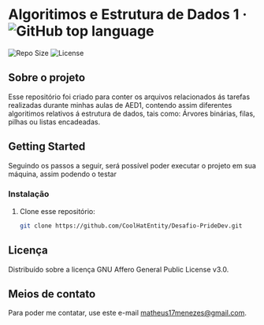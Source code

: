 # Algoritimos e Estrutura de Dados 1 &middot; ![GitHub top language](https://img.shields.io/github/languages/top/CoolHatEntity/AED1) 
![Repo Size](https://img.shields.io/github/languages/code-size/CoolHatEntity/Desafio-PrideDev) ![License](https://img.shields.io/github/license/CoolHatEntity/AED1)
## Sobre o projeto

Esse repositório foi criado para conter os arquivos relacionados ás tarefas realizadas durante minhas aulas de AED1, contendo assim diferentes algoritimos relativos á estrutura de dados, tais como: Árvores binárias, filas, pilhas ou listas encadeadas.

## Getting Started

Seguindo os passos a seguir, será possível poder executar o projeto em sua máquina, assim podendo o testar

### Instalação

1. Clone esse repositório:
   ```sh
   git clone https://github.com/CoolHatEntity/Desafio-PrideDev.git
   ```   

## Licença

Distribuído sobre a licença GNU Affero General Public License v3.0.


## Meios de contato

Para poder me contatar, use este e-mail [matheus17menezes@gmail.com](mailto:matheus17menezes@gmail.com).

